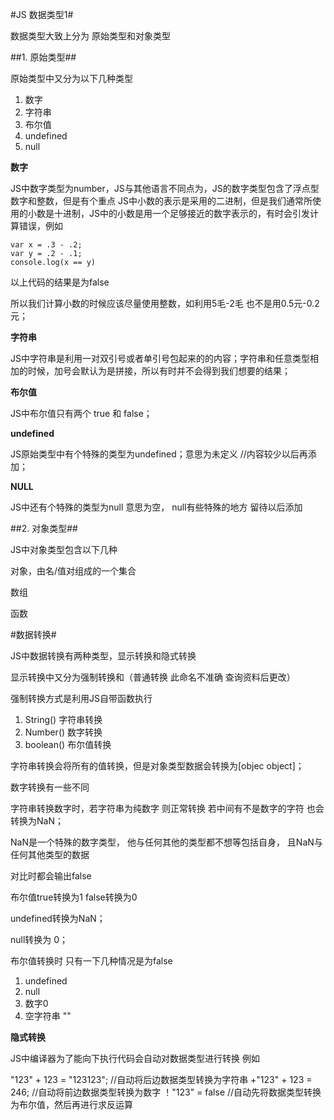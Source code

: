 #JS 数据类型1#

数据类型大致上分为   原始类型和对象类型

##1. 原始类型##

原始类型中又分为以下几种类型

1. 数字
2. 字符串
3. 布尔值
4. undefined
5. null

**数字**

JS中数字类型为number，JS与其他语言不同点为，JS的数字类型包含了浮点型数字和整数，但是有个重点   JS中小数的表示是采用的二进制，但是我们通常所使用的小数是十进制，JS中的小数是用一个足够接近的数字表示的，有时会引发计算错误，例如

	var x = .3 - .2;
	var y = .2 - .1;
	console.log(x == y)  

以上代码的结果是为false

所以我们计算小数的时候应该尽量使用整数，如利用5毛-2毛  也不是用0.5元-0.2元；

**字符串**

JS中字符串是利用一对双引号或者单引号包起来的的内容；字符串和任意类型相加的时候，加号会默认为是拼接，所以有时并不会得到我们想要的结果；

**布尔值**

JS中布尔值只有两个  true 和 false；

**undefined**

JS原始类型中有个特殊的类型为undefined；意思为未定义  //内容较少以后再添加；

**NULL**

JS中还有个特殊的类型为null  意思为空，  null有些特殊的地方   留待以后添加

##2. 对象类型##

JS中对象类型包含以下几种

对象，由名/值对组成的一个集合

数组

函数

#数据转换#

JS中数据转换有两种类型，显示转换和隐式转换

显示转换中又分为强制转换和（普通转换  此命名不准确  查询资料后更改）

强制转换方式是利用JS自带函数执行

1. String()  字符串转换
2. Number()  数字转换
3. boolean() 布尔值转换

字符串转换会将所有的值转换，但是对象类型数据会转换为[objec object]；

数字转换有一些不同  

字符串转换数字时，若字符串为纯数字  则正常转换  若中间有不是数字的字符  也会转换为NaN；

NaN是一个特殊的数字类型，  他与任何其他的类型都不想等包括自身，  且NaN与任何其他类型的数据

对比时都会输出false

布尔值true转换为1  false转换为0 

undefined转换为NaN；

null转换为 0；

布尔值转换时  只有一下几种情况是为false

1. undefined
2. null
3. 数字0
4. 空字符串 ""

**隐式转换**

JS中编译器为了能向下执行代码会自动对数据类型进行转换    例如

"123"  + 123 = "123123";   //自动将后边数据类型转换为字符串
+"123" + 123 = 246;        //自动将前边数据类型转换为数字
！"123"  = false                  //自动先将数据类型转换为布尔值，然后再进行求反运算

